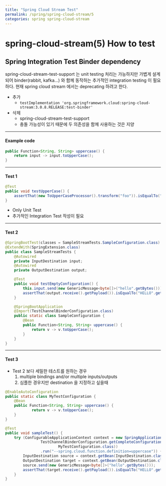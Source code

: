 ```yaml
---
title: "Spring Cloud Stream Test"
permalink: /spring/spring-cloud-stream/5
categories: spring spring-cloud-stream
---
```


# spring-cloud-stream(5) How to test

## Spring Integration Test Binder dependency

spring-cloud-stream-test-support 는 unit testing 처리는 가능하지만 가볍게 설계되어 binder(rabbit, kafka...) 와 함께 동작하는 추가적인 integration testing 이 필요하다. 현재 spring cloud stream 에서는 deprecating 하려고 한다.

* 추가
  * `testImplementation 'org.springframework.cloud:spring-cloud-stream:3.0.8.RELEASE:test-binder'`
* 삭제
  * spring-cloud-stream-test-support
  * 충돌 가능성이 있기 때문에 두 의존성을 함께 사용하는 것은 지양

---

#### Example code

```java
public Function<String, String> uppercase() {
    return input -> input.toUpperCase();
}
```

---

#### Test 1

```java
@Test
public void testUpperCase() {
    assertThat(new ToUpperCaseProcessor().transform("foo")).isEqualTo("FOO");
}
```

* Only Unit Test
* 추가적인 Integration Test 작성이 필요

---

#### Test 2

```java
@SpringBootTest(classes = SampleStreamTests.SampleConfiguration.class)
@ExtendWith(SpringExtension.class)
public class SampleStreamTests {
	@Autowired
	private InputDestination input;
	@Autowired
	private OutputDestination output;

	@Test
	public void testEmptyConfiguration() {
		this.input.send(new GenericMessage<byte[]>("hello".getBytes()));
		assertThat(output.receive().getPayload()).isEqualTo("HELLO".getBytes());
	}

	@SpringBootApplication
	@Import(TestChannelBinderConfiguration.class)
	public static class SampleConfiguration {
		@Bean
		public Function<String, String> uppercase() {
			return v -> v.toUpperCase();
		}
	}
}
```

---

#### Test 3

* Test 2 보다 세밀한 테스트를 원하는 경우
  1. multiple bindings and/or multiple inputs/outputs
  2. 심플한 경우지만 destination 을 지정하고 싶을때

```java
@EnableAutoConfiguration
public static class MyTestConfiguration {
	@Bean
	public Function<String, String> uppercase() {
			return v -> v.toUpperCase();
	}
}

@Test
public void sampleTest() {
	try (ConfigurableApplicationContext context = new SpringApplicationBuilder(
				TestChannelBinderConfiguration.getCompleteConfiguration(
						MyTestConfiguration.class))
				.run("--spring.cloud.function.definition=uppercase")) {
		InputDestination source = context.getBean(InputDestination.class);
		OutputDestination target = context.getBean(OutputDestination.class);
		source.send(new GenericMessage<byte[]>("hello".getBytes()));
		assertThat(target.receive().getPayload()).isEqualTo("HELLO".getBytes());
	}
}
```

